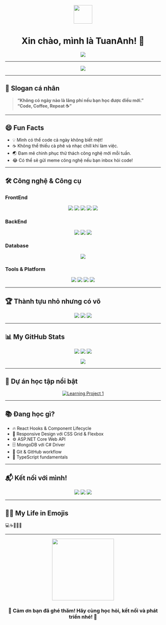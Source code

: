 <div align="center">
  <img src="https://media.giphy.com/media/hvRJCLFzcasrR4ia7z/giphy.gif" width="60"/>
  <h1>Xin chào, mình là TuanAnh! 🚀</h1>
  <img src="https://readme-typing-svg.herokuapp.com?font=Fira+Code&pause=1000&color=2196F3&center=true&vCenter=true&width=500&lines=Junior+Developer+on+the+rise!;Đam+mê+React+và+.NET;Luôn+khám+phá+điều+mới+mỗi+ngày;Sẵn+sàng+kết+nối+và+học+hỏi!"/>
</div>

---

<div align="center">
  <img src="https://github-profile-trophy.vercel.app/?username=Tuananh-Clu&theme=radical&no-frame=true&no-bg=true&margin-w=6" />
</div>

---

## 🌟 Slogan cá nhân
> **“Không có ngày nào là lãng phí nếu bạn học được điều mới.”**  
> **“Code, Coffee, Repeat ☕”**

---

## 😄 Fun Facts
- 💡 Mình có thể code cả ngày không biết mệt!
- ☕ Không thể thiếu cà phê và nhạc chill khi làm việc.
- 🌏 Đam mê chinh phục thử thách công nghệ mới mỗi tuần.
- 😂 Có thể sẽ gửi meme công nghệ nếu bạn inbox hỏi code!

---

## 🛠️ Công nghệ & Công cụ

### FrontEnd
<p align="center">
  <img src="https://img.shields.io/badge/HTML5-E34F26?style=for-the-badge&logo=html5&logoColor=white"/>
  <img src="https://img.shields.io/badge/CSS3-1572B6?style=for-the-badge&logo=css3&logoColor=white"/>
  <img src="https://img.shields.io/badge/JavaScript-F7DF1E?style=for-the-badge&logo=javascript&logoColor=black"/>
  <img src="https://img.shields.io/badge/TypeScript-007ACC?style=for-the-badge&logo=typescript&logoColor=white"/>
  <img src="https://img.shields.io/badge/React-20232A?style=for-the-badge&logo=react&logoColor=61DAFB"/>
</p>

### BackEnd
<p align="center">
  <img src="https://img.shields.io/badge/C%23-239120?style=for-the-badge&logo=c-sharp&logoColor=white"/>
  <img src="https://img.shields.io/badge/.NET-5C2D91?style=for-the-badge&logo=.net&logoColor=white"/>
  <img src="https://img.shields.io/badge/ASP.NET_Core-512BD4?style=for-the-badge&logo=.net&logoColor=white"/>
</p>

### Database
<p align="center">
  <img src="https://img.shields.io/badge/MongoDB-4EA94B?style=for-the-badge&logo=mongodb&logoColor=white"/>
</p>

### Tools & Platform
<p align="center">
  <img src="https://img.shields.io/badge/Git-F05032?style=for-the-badge&logo=git&logoColor=white"/>
  <img src="https://img.shields.io/badge/GitHub-100000?style=for-the-badge&logo=github&logoColor=white"/>
  <img src="https://img.shields.io/badge/Visual_Studio-5C2D91?style=for-the-badge&logo=visual-studio&logoColor=white"/>
  <img src="https://img.shields.io/badge/VS_Code-007ACC?style=for-the-badge&logo=visual-studio-code&logoColor=white"/>
</p>

---

## 🏆 Thành tựu nhỏ nhưng có võ
<p align="center">
  <img src="https://img.shields.io/badge/100DaysOfCode-Completed-success?style=for-the-badge"/>
  <img src="https://img.shields.io/badge/Learning-Everyday-blueviolet?style=for-the-badge"/>
  <img src="https://img.shields.io/badge/Love-OpenSource-orange?style=for-the-badge"/>
</p>

---

## 📊 My GitHub Stats
<p align="center">
  <img src="https://github-readme-stats.vercel.app/api?username=Tuananh-Clu&show_icons=true&theme=radical&hide_border=true&count_private=true" />
  <img src="https://github-readme-streak-stats.herokuapp.com/?user=Tuananh-Clu&theme=radical&hide_border=true" />
  <img src="https://github-readme-stats.vercel.app/api/top-langs/?username=Tuananh-Clu&layout=compact&theme=radical&hide_border=true" />
</p>
<p align="center">
  <img src="https://github-readme-activity-graph.vercel.app/graph?username=Tuananh-Clu&theme=radical"/>
</p>

---

## 🎯 Dự án học tập nổi bật
<p align="center">
  <a href="https://github.com/Tuananh-Clu/Movie_Booking">
    <img src="https://github-readme-stats.vercel.app/api/pin/?username=Tuananh-Clu&repo=Movie_Booking&theme=radical&hide_border=true" alt="Learning Project 1" />
  </a>
</p>

---

## 📚 Đang học gì?
- 🔥 React Hooks & Component Lifecycle  
- 🎨 Responsive Design với CSS Grid & Flexbox  
- ⚙️ ASP.NET Core Web API  
- 🗄️ MongoDB với C# Driver  
- 🔧 Git & GitHub workflow  
- 📱 TypeScript fundamentals  

---

## 📬 Kết nối với mình!
<p align="center">
  <a href="mailto:yianh798@gmail.com"><img src="https://img.shields.io/badge/Gmail-D14836?style=for-the-badge&logo=gmail&logoColor=white"/></a>
  <a href="https://www.facebook.com/yourprofile"><img src="https://img.shields.io/badge/Facebook-1877F2?style=for-the-badge&logo=facebook&logoColor=white"/></a>
  <a href="https://github.com/Tuananh-Clu"><img src="https://img.shields.io/badge/GitHub-24292F?style=for-the-badge&logo=github&logoColor=white"/></a>
</p>

---

## 🧑‍💻 My Life in Emojis
💻☕🎵😆🚀

---

<div align="center">
  <img src="https://media.giphy.com/media/26ufnwz3wDUli7GU0/giphy.gif" width="200"/>
  <h3>💪 Cảm ơn bạn đã ghé thăm! Hãy cùng học hỏi, kết nối và phát triển nhé! 🚀</h3>
</div>
